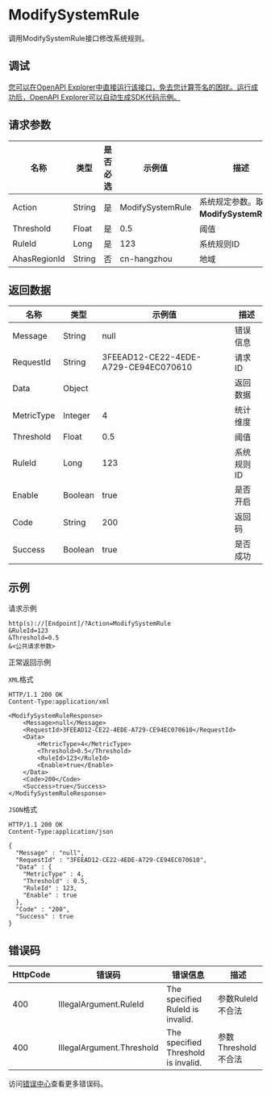 # ModifySystemRule

调用ModifySystemRule接口修改系统规则。

## 调试

[您可以在OpenAPI Explorer中直接运行该接口，免去您计算签名的困扰。运行成功后，OpenAPI Explorer可以自动生成SDK代码示例。](https://api.aliyun.com/#product=ahas-openapi&api=ModifySystemRule&type=RPC&version=2019-09-01)

## 请求参数

|名称|类型|是否必选|示例值|描述|
|--|--|----|---|--|
|Action|String|是|ModifySystemRule|系统规定参数。取值：**ModifySystemRule**。 |
|Threshold|Float|是|0.5|阈值 |
|RuleId|Long|是|123|系统规则ID |
|AhasRegionId|String|否|cn-hangzhou|地域 |

## 返回数据

|名称|类型|示例值|描述|
|--|--|---|--|
|Message|String|null|错误信息 |
|RequestId|String|3FEEAD12-CE22-4EDE-A729-CE94EC070610|请求ID |
|Data|Object| |返回数据 |
|MetricType|Integer|4|统计维度 |
|Threshold|Float|0.5|阈值 |
|RuleId|Long|123|系统规则ID |
|Enable|Boolean|true|是否开启 |
|Code|String|200|返回码 |
|Success|Boolean|true|是否成功 |

## 示例

请求示例

```
http(s)://[Endpoint]/?Action=ModifySystemRule
&RuleId=123
&Threshold=0.5
&<公共请求参数>
```

正常返回示例

`XML`格式

```
HTTP/1.1 200 OK
Content-Type:application/xml

<ModifySystemRuleResponse>
    <Message>null</Message>
    <RequestId>3FEEAD12-CE22-4EDE-A729-CE94EC070610</RequestId>
    <Data>
        <MetricType>4</MetricType>
        <Threshold>0.5</Threshold>
        <RuleId>123</RuleId>
        <Enable>true</Enable>
    </Data>
    <Code>200</Code>
    <Success>true</Success>
</ModifySystemRuleResponse>
```

`JSON`格式

```
HTTP/1.1 200 OK
Content-Type:application/json

{
  "Message" : "null",
  "RequestId" : "3FEEAD12-CE22-4EDE-A729-CE94EC070610",
  "Data" : {
    "MetricType" : 4,
    "Threshold" : 0.5,
    "RuleId" : 123,
    "Enable" : true
  },
  "Code" : "200",
  "Success" : true
}
```

## 错误码

|HttpCode|错误码|错误信息|描述|
|--------|---|----|--|
|400|IllegalArgument.RuleId|The specified RuleId is invalid.|参数RuleId不合法|
|400|IllegalArgument.Threshold|The specified Threshold is invalid.|参数Threshold不合法|

访问[错误中心](https://error-center.aliyun.com/status/product/ahas-openapi)查看更多错误码。

